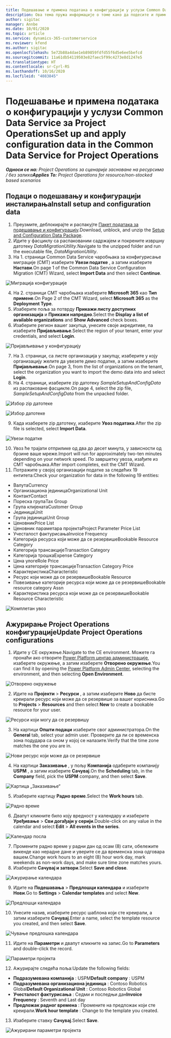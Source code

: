 ```yaml
---
title: Подешавање и примена података о конфигурацији у услузи Common Data Service за Project Operations
description: Ова тема пружа информације о томе како да подесите и примените податке о конфигурацији у услузи Project Operations.
author: sigitac
manager: Annbe
ms.date: 10/01/2020
ms.topic: article
ms.service: dynamics-365-customerservice
ms.reviewer: kfend
ms.author: sigitac
ms.openlocfilehash: 5e72b88a4dae1eb89859fdfd55f6d5e6ee5befcd
ms.sourcegitcommit: 11a61db54119503e82faec5f99c4273e8d1247e5
ms.translationtype: HT
ms.contentlocale: sr-Cyrl-RS
ms.lasthandoff: 10/16/2020
ms.locfileid: "4083845"
---
```

# <a name="set-up-and-apply-configuration-data-in-the-common-data-service-for-project-operations"></a><span data-ttu-id="9bb9d-103">Подешавање и примена података о конфигурацији у услузи Common Data Service за Project Operations</span><span class="sxs-lookup"><span data-stu-id="9bb9d-103">Set up and apply configuration data in the Common Data Service for Project Operations</span></span>

<span data-ttu-id="9bb9d-104">_**Односи се на:** Project Operations за сценарије засноване на ресурсима / без залиха_</span><span class="sxs-lookup"><span data-stu-id="9bb9d-104">_**Applies To:** Project Operations for resource/non-stocked based scenarios_</span></span>

## <a name="install-setup-and-configuration-data"></a><span data-ttu-id="9bb9d-105">Подаци о подешавању и конфигурацији инсталирања</span><span class="sxs-lookup"><span data-stu-id="9bb9d-105">Install setup and configuration data</span></span>

1. <span data-ttu-id="9bb9d-106">Преузмите, деблокирајте и распакујте [Пакет података за подешавање и конфигурацију](https://download.microsoft.com/download/1/3/4/1349369c-6209-42b7-b3b4-5be0e67cacd8/ProjOpsSampleSetupData-%20Integrated%20UR1.zip).</span><span class="sxs-lookup"><span data-stu-id="9bb9d-106">Download, unblock, and unzip the [Setup and Configuration Data Package](https://download.microsoft.com/download/1/3/4/1349369c-6209-42b7-b3b4-5be0e67cacd8/ProjOpsSampleSetupData-%20Integrated%20UR1.zip).</span></span>
2. <span data-ttu-id="9bb9d-107">Идите у фасциклу са распакованим садржајем и покрените извршну датотеку *DataMigrationUtility*.</span><span class="sxs-lookup"><span data-stu-id="9bb9d-107">Navigate to the unzipped folder and run the executable file, *DataMigrationUtility*.</span></span>
3. <span data-ttu-id="9bb9d-108">На 1. страници Common Data Service чаробњака за конфигурисање миграције (CMT) изаберите **Увези податке** , а затим изаберите **Настави**.</span><span class="sxs-lookup"><span data-stu-id="9bb9d-108">On page 1 of the Common Data Service Configuration Migration (CMT) Wizard, select **Import Data** and then select **Continue**.</span></span>

![Миграција конфигурације](./media/1ConfigurationMigration.png)

4. <span data-ttu-id="9bb9d-110">На 2. страници CMT чаробњака изаберите **Microsoft 365** као **Тип примене**.</span><span class="sxs-lookup"><span data-stu-id="9bb9d-110">On Page 2 of the CMT Wizard, select **Microsoft 365** as the **Deployment Type**.</span></span>
5. <span data-ttu-id="9bb9d-111">Изаберите поља за потврду **Прикажи листу доступних организација** и **Прикажи напредно**.</span><span class="sxs-lookup"><span data-stu-id="9bb9d-111">Select the **Display a list of available organizations** and **Show Advanced** check boxes.</span></span>
6. <span data-ttu-id="9bb9d-112">Изаберите регион вашег закупца, унесите своје акредитиве, па изаберите **Пријављивање**.</span><span class="sxs-lookup"><span data-stu-id="9bb9d-112">Select the region of your tenant, enter your credentials, and select **Login**.</span></span>

![Пријављивање у конфигурацију](./media/2ConfigurationSignin.png)

7. <span data-ttu-id="9bb9d-114">На 3. страници, са листе организација у закупцу, изаберите у коју организацију желите да увезете демо податке, а затим изаберите **Пријављивање**.</span><span class="sxs-lookup"><span data-stu-id="9bb9d-114">On page 3, from the list of organizations on the tenant, select the organization you want to import the demo data into and select **Login**.</span></span>
8. <span data-ttu-id="9bb9d-115">На 4. страници, изаберите zip датотеку *SampleSetupAndConfigData* из распаковане фасцикле.</span><span class="sxs-lookup"><span data-stu-id="9bb9d-115">On page 4, select the zip file, *SampleSetupAndConfigData* from the unpacked folder.</span></span>

![Избор zip датотеке](./media/3ZipFile.png)

![Избор датотеке](./media/4SelectAFile.png)

9. <span data-ttu-id="9bb9d-118">Када изаберете zip датотеку, изаберите **Увоз података**.</span><span class="sxs-lookup"><span data-stu-id="9bb9d-118">After the zip file is selected, select **Import Data**.</span></span>

![Увези податке](./media/5ImportData.png)

10. <span data-ttu-id="9bb9d-120">Увоз ће трајати отприлике од два до десет минута, у зависности од брзине ваше мреже.</span><span class="sxs-lookup"><span data-stu-id="9bb9d-120">Import will run for approximately two-ten minutes depending on your network speed.</span></span> <span data-ttu-id="9bb9d-121">По завршетку увоза, изађите из CMT чаробњака.</span><span class="sxs-lookup"><span data-stu-id="9bb9d-121">After import completes, exit the CMT Wizard.</span></span> 
11. <span data-ttu-id="9bb9d-122">Потражите у својој организацији податке за следећих 19 ентитета:</span><span class="sxs-lookup"><span data-stu-id="9bb9d-122">Check your organization for data in the following 19 entities:</span></span>

  - <span data-ttu-id="9bb9d-123">Валута</span><span class="sxs-lookup"><span data-stu-id="9bb9d-123">Currency</span></span>
  - <span data-ttu-id="9bb9d-124">Организациона јединица</span><span class="sxs-lookup"><span data-stu-id="9bb9d-124">Organizational Unit</span></span>
  - <span data-ttu-id="9bb9d-125">Контакт</span><span class="sxs-lookup"><span data-stu-id="9bb9d-125">Contact</span></span>
  - <span data-ttu-id="9bb9d-126">Пореска група</span><span class="sxs-lookup"><span data-stu-id="9bb9d-126">Tax Group</span></span>
  - <span data-ttu-id="9bb9d-127">Група клијената</span><span class="sxs-lookup"><span data-stu-id="9bb9d-127">Customer Group</span></span>
  - <span data-ttu-id="9bb9d-128">Јединица</span><span class="sxs-lookup"><span data-stu-id="9bb9d-128">Unit</span></span>
  - <span data-ttu-id="9bb9d-129">Група јединица</span><span class="sxs-lookup"><span data-stu-id="9bb9d-129">Unit Group</span></span>
  - <span data-ttu-id="9bb9d-130">Ценовник</span><span class="sxs-lookup"><span data-stu-id="9bb9d-130">Price List</span></span>
  - <span data-ttu-id="9bb9d-131">Ценовник параметара пројекта</span><span class="sxs-lookup"><span data-stu-id="9bb9d-131">Project Parameter Price List</span></span>
  - <span data-ttu-id="9bb9d-132">Учесталост фактурисања</span><span class="sxs-lookup"><span data-stu-id="9bb9d-132">Invoice Frequency</span></span>
  - <span data-ttu-id="9bb9d-133">Категорија ресурса који може да се резервише</span><span class="sxs-lookup"><span data-stu-id="9bb9d-133">Bookable Resource Category</span></span>
  - <span data-ttu-id="9bb9d-134">Категорија трансакције</span><span class="sxs-lookup"><span data-stu-id="9bb9d-134">Transaction Category</span></span>
  - <span data-ttu-id="9bb9d-135">Категорија трошка</span><span class="sxs-lookup"><span data-stu-id="9bb9d-135">Expense Category</span></span>
  - <span data-ttu-id="9bb9d-136">Цена улоге</span><span class="sxs-lookup"><span data-stu-id="9bb9d-136">Role Price</span></span>
  - <span data-ttu-id="9bb9d-137">Цена категорије трансакције</span><span class="sxs-lookup"><span data-stu-id="9bb9d-137">Transaction Category Price</span></span>
  - <span data-ttu-id="9bb9d-138">Карактеристика</span><span class="sxs-lookup"><span data-stu-id="9bb9d-138">Characteristic</span></span>
  - <span data-ttu-id="9bb9d-139">Ресурс који може да се резервише</span><span class="sxs-lookup"><span data-stu-id="9bb9d-139">Bookable Resource</span></span>
  - <span data-ttu-id="9bb9d-140">Повезивање категорије ресурса који може да се резервише</span><span class="sxs-lookup"><span data-stu-id="9bb9d-140">Bookable resource category Assn</span></span>
  - <span data-ttu-id="9bb9d-141">Карактеристика ресурса који може да се резервише</span><span class="sxs-lookup"><span data-stu-id="9bb9d-141">Bookable Resource Characteristic</span></span>

![Комплетан увоз](./media/6CompleteImport.png)

## <a name="update-project-operations-configurations"></a><span data-ttu-id="9bb9d-143">Ажурирање Project Operations конфигурације</span><span class="sxs-lookup"><span data-stu-id="9bb9d-143">Update Project Operations configurations</span></span>

1. <span data-ttu-id="9bb9d-144">Идите у CE окружење.</span><span class="sxs-lookup"><span data-stu-id="9bb9d-144">Navigate to the CE environment.</span></span> <span data-ttu-id="9bb9d-145">Можете га пронаћи ако отворите [Power Platform центар администрације](https://admin.powerplatform.microsoft.com/environments), изаберете окружење, а затим изаберете **Отворено окружење**.</span><span class="sxs-lookup"><span data-stu-id="9bb9d-145">You can find it by opening the [Power Platform Admin Center](https://admin.powerplatform.microsoft.com/environments), selecting the environment, and then selecting **Open Environment**.</span></span> 

![Отворено окружење](./media/7OpenEnvironment.png)

2. <span data-ttu-id="9bb9d-147">Идите на **Пројекти** > **Ресурси** , а затим изаберите **Ново** да бисте креирали ресурс који може да се резервише за вашег корисника.</span><span class="sxs-lookup"><span data-stu-id="9bb9d-147">Go to **Projects** > **Resources** and then select **New** to create a bookable resource for your user.</span></span>

![Ресурси који могу да се резервишу](./media/8BookableResources.png)

3. <span data-ttu-id="9bb9d-149">На картици **Општи подаци** изаберите свог администратора.</span><span class="sxs-lookup"><span data-stu-id="9bb9d-149">On the **General** tab, select your admin user.</span></span> <span data-ttu-id="9bb9d-150">Проверите да ли се временска зона подудара са оном у којој се налазите.</span><span class="sxs-lookup"><span data-stu-id="9bb9d-150">Verify that the time zone matches the one you are in.</span></span> 

![Нови ресурс који може да се резервише](./media/9NewBookableResource.png)

4. <span data-ttu-id="9bb9d-152">На картици **Заказивање** , у пољу **Компанија** одаберите компанију **USPM** , а затим изаберите **Сачувај**.</span><span class="sxs-lookup"><span data-stu-id="9bb9d-152">On the **Scheduling** tab, in the **Company** field, pick the **USPM** company, and then select **Save**.</span></span> 

![Картица „Заказивање“](./media/10SchedulingTab.png)

5. <span data-ttu-id="9bb9d-154">Изаберите картицу **Радно време**.</span><span class="sxs-lookup"><span data-stu-id="9bb9d-154">Select the **Work hours** tab.</span></span>  

![Радно време](./media/11WorkHours.png)

6. <span data-ttu-id="9bb9d-156">Двапут кликните било коју вредност у календару и изаберите **Уређивање** > **Сви догађаји у серији**.</span><span class="sxs-lookup"><span data-stu-id="9bb9d-156">Double-click on any value in the calendar and select **Edit** > **All events in the series**.</span></span> 

![Календар посла](./media/12WorkCalendar.png)

7. <span data-ttu-id="9bb9d-158">Промените радно време у радни дан од осам (8) сати, обележите викенде као нерадне дане и уверите се да временска зона одговара вашем.</span><span class="sxs-lookup"><span data-stu-id="9bb9d-158">Change work hours to an eight (8) hour work day, mark weekends as non-work days, and make sure time zone matches yours.</span></span> 
8. <span data-ttu-id="9bb9d-159">Изаберите **Сачувај и затвори**.</span><span class="sxs-lookup"><span data-stu-id="9bb9d-159">Select **Save and close**.</span></span>

![Ажурирање календара](./media/13UpdateCalendar.png)

9. <span data-ttu-id="9bb9d-161">Идите на **Подешавања** > **Предлошци календара** и изаберите **Нови**.</span><span class="sxs-lookup"><span data-stu-id="9bb9d-161">Go to **Settings** > **Calendar templates** and select **New**.</span></span>
 
 ![Предлошци календара](./media/14CalendarTemplates.png)
 
 10. <span data-ttu-id="9bb9d-163">Унесите назив, изаберите ресурс шаблона који сте креирали, а затим изаберите **Сачувај**.</span><span class="sxs-lookup"><span data-stu-id="9bb9d-163">Enter a name, select the template resource you created, and then select **Save**.</span></span> 
 
 ![Чување предлошка календара](./media/15SaveCalendarTemplate.png)
 
 11. <span data-ttu-id="9bb9d-165">Идите на **Параметри** и двапут кликните на запис.</span><span class="sxs-lookup"><span data-stu-id="9bb9d-165">Go to **Parameters** and double-click the record.</span></span> 
 
 ![Параметри пројекта](./media/16ProjectParameters.png)
 
12. <span data-ttu-id="9bb9d-167">Ажурирајте следећа поља:</span><span class="sxs-lookup"><span data-stu-id="9bb9d-167">Update the following fields:</span></span>

 - <span data-ttu-id="9bb9d-168">**Подразумевана компанија** : USPM</span><span class="sxs-lookup"><span data-stu-id="9bb9d-168">**Default company** : USPM</span></span>
 - <span data-ttu-id="9bb9d-169">**Подразумевана организациона јединица** : Contoso Robotics Global</span><span class="sxs-lookup"><span data-stu-id="9bb9d-169">**Default Organizational Unit** : Contoso Robotics Global</span></span>
 - <span data-ttu-id="9bb9d-170">**Учесталост фактурисања** : Седми и последњи дан</span><span class="sxs-lookup"><span data-stu-id="9bb9d-170">**Invoice Frequency** : Seventh and Last day</span></span>
 - <span data-ttu-id="9bb9d-171">**Предложак радног времена** : Промените на предложак који сте креирали.</span><span class="sxs-lookup"><span data-stu-id="9bb9d-171">**Work hour template** : Change to the template you created.</span></span>

13. <span data-ttu-id="9bb9d-172">Изаберите ставку **Сачувај**.</span><span class="sxs-lookup"><span data-stu-id="9bb9d-172">Select **Save**.</span></span> 

![Ажурирани параметри пројекта](./media/17UpdatedProjectParameters.png)
